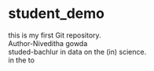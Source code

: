# student_demo
this is my first Git repository.
<br>
Author-Niveditha gowda
<br>
studed-bachlur in data on the (in) science.
<br>
in 
the
to 


